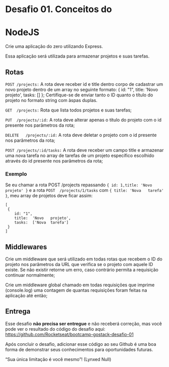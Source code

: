 # Desafio	01.	Conceitos	do

# NodeJS

Crie	uma	aplicação	do	zero	utilizando	Express.

Essa	aplicação	será	utilizada	para	armazenar	projetos	e	suas	tarefas.

## Rotas

```POST	/projects:```	A	rota	deve	receber	id e	title dentro
corpo	de	cadastrar	um	novo	projeto	dentro	de	um	array	no
seguinte	formato:	{	id:	"1",	title:	'Novo	projeto',
tasks:	[]	};	Certifique-se	de	enviar	tanto	o	ID	quanto	o	título
do	projeto	no	formato	string	com	àspas	duplas.

```GET	/projects:```	Rota	que	lista	todos	projetos	e	suas	tarefas;


```PUT	/projects/:id:```	A	rota	deve	alterar	apenas	o	título	do
projeto	com	o	id presente	nos	parâmetros	da	rota;

```DELETE	/projects/:id:```	A	rota	deve	deletar	o	projeto	com	o
id presente	nos	parâmetros	da	rota;

```POST	/projects/:id/tasks:```	A	rota	deve	receber	um	campo
title e	armazenar	uma	nova	tarefa	no	array	de	tarefas	de	um
projeto	específico	escolhido	através	do	id presente	nos parâmetros	da	rota;

### Exemplo

Se	eu	chamar	a	rota	POST	/projects repassando ```{ id: 1,title: 'Novo	projeto' }``` e	a rota ```POST	/projects/1/tasks``` com	```{ title: 'Nova	tarefa'	}```,	meu	array	de	projetos	deve	ficar	assim:
```
[	 
 {
	id:	"1",
	title:	'Novo	projeto',
	tasks:	['Nova	tarefa']
 }
]
```
## Middlewares

Crie	um	middleware	que	será	utilizado	em	todas	rotas	que
recebem	o	ID	do	projeto	nos	parâmetros	da	URL	que	verifica	se
o	projeto	com	aquele	ID	existe.	Se	não	existir	retorne	um	erro,
caso	contrário	permita	a	requisição	continuar	normalmente;

Crie	um	middleware	global	chamado	em	todas	requisições	que
imprime	(console.log)	uma	contagem	de	quantas	requisições
foram	feitas	na	aplicação	até	então;

## Entrega

Esse	desafio	 **não	precisa	ser	entregue** 	e	não	receberá	correção,	mas
você	pode	ver	o	resultado	do	código	do	desafio	aqui:
https://github.com/Rocketseat/bootcamp-gostack-desafio-01

Após	concluir	o	desafio,	adicionar	esse	código	ao	seu	Github	é	uma	boa
forma	de	demonstrar	seus	conhecimentos	para	oportunidades	futuras.

“Sua	única	limitação	é	você	mesmo”!
(Lynxed Null)
